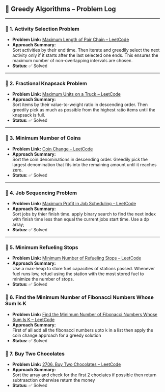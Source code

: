 ## 🚀 Greedy Algorithms – Problem Log

---

### 🔹 1. Activity Selection Problem

- **Problem Link:** [Maximum Length of Pair Chain – LeetCode](https://leetcode.com/problems/maximum-length-of-pair-chain/)
- **Approach Summary:**  
  Sort activities by their end time. Then iterate and greedily select the next activity only if it starts after the last selected one ends. This ensures the maximum number of non-overlapping intervals are chosen.
- **Status:** ✅ Solved

---

### 🔹 2. Fractional Knapsack Problem

- **Problem Link:** [Maximum Units on a Truck – LeetCode](https://leetcode.com/problems/maximum-units-on-a-truck/)
- **Approach Summary:**  
  Sort items by their value-to-weight ratio in descending order. Then greedily pick as much as possible from the highest ratio items until the knapsack is full.
- **Status:** ✅ Solved

---

### 🔹 3. Minimum Number of Coins

- **Problem Link:** [Coin Change – LeetCode](https://leetcode.com/problems/coin-change/)
- **Approach Summary:**  
  Sort the coin denominations in descending order. Greedily pick the largest denomination that fits into the remaining amount until it reaches zero.
- **Status:** ✅ Solved

---

### 🔹 4. Job Sequencing Problem

- **Problem Link:** [Maximum Profit in Job Scheduling – LeetCode](https://leetcode.com/problems/maximum-profit-in-job-scheduling/)
- **Approach Summary:**  
  Sort jobs by thier finish time. apply binary search to find the next index with finish time less than equal the current jobs start time.
  Use a dp array;
- **Status:** ✅ Solved

---

### 🔹 5. Minimum Refueling Stops

- **Problem Link:** [Minimum Number of Refueling Stops – LeetCode](https://leetcode.com/problems/minimum-number-of-refueling-stops/)
- **Approach Summary:**  
  Use a max-heap to store fuel capacities of stations passed. Whenever fuel runs low, refuel using the station with the most stored fuel to minimize the number of stops.
- **Status:** ✅ Solved

### 🔹 6. Find the Minimum Number of Fibonacci Numbers Whose Sum Is K

- **Problem Link:** [Find the Minimum Number of Fibonacci Numbers Whose Sum Is K – LeetCode](https://leetcode.com/problems/find-the-minimum-number-of-fibonacci-numbers-whose-sum-is-k/description/)
- **Approach Summary:**  
  First of all add all the fibonacci numbers upto k in a list then apply the coin change approach for a greedy solution
- **Status:** ✅ Solved

### 🔹 7. Buy Two Chocolates

- **Problem Link:** [2706. Buy Two Chocolates – LeetCode](https://leetcode.com/problems/buy-two-chocolates/description/)
- **Approach Summary:**  
  Sort the array and check for the first 2 choclates if possible then return subtraaction otherwise return the money
- **Status:** ✅ Solved
